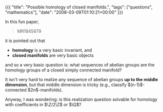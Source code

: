 {{{
  "title": "Possible homology of closed manifolds.",
  "tags": ["questions", "mathematics"],
  "date": "2008-03-09T01:10:21+00:00"
}}}

  <p>In this fun paper,
<blockquote>MR1845679</blockquote>
it is pointed out that
<ul>
	<li><b>homology</b> is a very basic invariant, and</li>
	<li><b>closed manifolds</b> are very basic objects</li>
</ul>
and so a very basic question is: what sequences of abelian groups are the homology groups of a closed simply connected manifold?
</p>

<p>
It isn't very hard to realize any sequence of abelian groups <b>up to the middle dimension</b>, but that middle dimension is tricky (e.g., classify $(n-1)$-connected $2n$-manifolds).
</p>

<p>
Anyway, I was wondering: is this realization question solvable for homology with coefficients in $\Z/2\Z$ or $\Q$?
</p>

